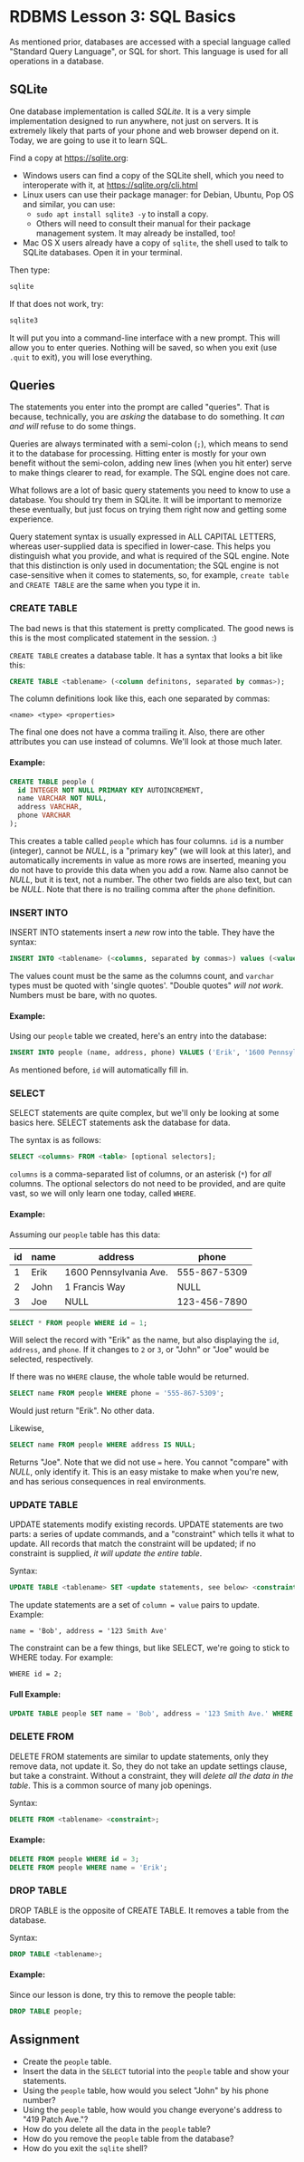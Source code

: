 # RDBMS Lesson 3: SQL Basics

As mentioned prior, databases are accessed with a special language called
"Standard Query Language", or SQL for short. This language is used for all
operations in a database.

## SQLite

One database implementation is called _SQLite_. It is a very simple
implementation designed to run anywhere, not just on servers. It is extremely
likely that parts of your phone and web browser depend on it. Today, we are
going to use it to learn SQL.

Find a copy at https://sqlite.org:

- Windows users can find a copy of the SQLite shell, which you need to
  interoperate with it, at https://sqlite.org/cli.html
- Linux users can use their package manager: for Debian, Ubuntu, Pop OS and
  similar, you can use:
  - `sudo apt install sqlite3 -y` to install a copy.
  - Others will need to consult their manual for their package management
    system. It may already be installed, too!
- Mac OS X users already have a copy of `sqlite`, the shell used to talk to
  SQLite databases. Open it in your terminal.

Then type:

```bash
sqlite
```

If that does not work, try:

```bash
sqlite3
```

It will put you into a command-line interface with a new prompt. This will
allow you to enter queries. Nothing will be saved, so when you exit (use
`.quit` to exit), you will lose everything.

## Queries

The statements you enter into the prompt are called "queries". That is because,
technically, you are _asking_ the database to do something. It _can and will_
refuse to do some things.

Queries are always terminated with a semi-colon (`;`), which means to send it
to the database for processing. Hitting enter is mostly for your own benefit
without the semi-colon, adding new lines (when you hit enter) serve to make
things clearer to read, for example. The SQL engine does not care.

What follows are a lot of basic query statements you need to know to use a
database. You should try them in SQLite. It will be important to memorize these
eventually, but just focus on trying them right now and getting some experience.

Query statement syntax is usually expressed in ALL CAPITAL LETTERS, whereas
user-supplied data is specified in lower-case. This helps you distinguish what
you provide, and what is required of the SQL engine. Note that this distinction
is only used in documentation; the SQL engine is not case-sensitive when it
comes to statements, so, for example, `create table` and `CREATE TABLE` are the
same when you type it in.

### CREATE TABLE

The bad news is that this statement is pretty complicated. The good news is
this is the most complicated statement in the session. :)

`CREATE TABLE` creates a database table. It has a syntax that looks a bit like
this:

```sql
CREATE TABLE <tablename> (<column definitons, separated by commas>);
```

The column definitions look like this, each one separated by commas:

```
<name> <type> <properties>
```

The final one does not have a comma trailing it. Also, there are other
attributes you can use instead of columns. We'll look at those much later.

#### Example:

```sql
CREATE TABLE people (
  id INTEGER NOT NULL PRIMARY KEY AUTOINCREMENT,
  name VARCHAR NOT NULL,
  address VARCHAR,
  phone VARCHAR
);
```

This creates a table called `people` which has four columns. `id` is a number
(integer), cannot be _NULL_, is a "primary key" (we will look at this later),
and automatically increments in value as more rows are inserted, meaning you do
not have to provide this data when you add a row. Name also cannot be _NULL_,
but it is text, not a number. The other two fields are also text, but can be
_NULL_. Note that there is no trailing comma after the `phone` definition.

### INSERT INTO

INSERT INTO statements insert a _new_ row into the table. They have the syntax:

```sql
INSERT INTO <tablename> (<columns, separated by commas>) values (<values, separated by commas>);
```

The values count must be the same as the columns count, and `varchar` types
must be quoted with 'single quotes'. "Double quotes" _will not work_. Numbers
must be bare, with no quotes.

#### Example:

Using our `people` table we created, here's an entry into the database:

```sql
INSERT INTO people (name, address, phone) VALUES ('Erik', '1600 Pennsylvania Ave.', '555-867-5309');
```

As mentioned before, `id` will automatically fill in.

### SELECT

SELECT statements are quite complex, but we'll only be looking at some basics
here. SELECT statements ask the database for data.

The syntax is as follows:

```sql
SELECT <columns> FROM <table> [optional selectors];
```

`columns` is a comma-separated list of columns, or an asterisk (`*`) for _all_
columns. The optional selectors do not need to be provided, and are quite vast,
so we will only learn one today, called `WHERE`.

#### Example:

Assuming our `people` table has this data:

| id  | name | address                | phone        |
| --- | ---- | ---------------------- | ------------ |
| 1   | Erik | 1600 Pennsylvania Ave. | 555-867-5309 |
| 2   | John | 1 Francis Way          | NULL         |
| 3   | Joe  | NULL                   | 123-456-7890 |

```sql
SELECT * FROM people WHERE id = 1;
```

Will select the record with "Erik" as the name, but also displaying the `id`,
`address`, and `phone`. If it changes to `2` or `3`, or "John" or "Joe" would
be selected, respectively.

If there was no `WHERE` clause, the whole table would be returned.

```sql
SELECT name FROM people WHERE phone = '555-867-5309';
```

Would just return "Erik". No other data.

Likewise,

```sql
SELECT name FROM people WHERE address IS NULL;
```

Returns "Joe". Note that we did not use `=` here. You cannot "compare" with
_NULL_, only identify it. This is an easy mistake to make when you're new, and
has serious consequences in real environments.

### UPDATE TABLE

UPDATE statements modify existing records. UPDATE statements are two parts: a
series of update commands, and a "constraint" which tells it what to update.
All records that match the constraint will be updated; if no constraint is
supplied, _it will update the entire table_.

Syntax:

```sql
UPDATE TABLE <tablename> SET <update statements, see below> <constraints>;
```

The update statements are a set of `column = value` pairs to update. Example:

```
name = 'Bob', address = '123 Smith Ave'
```

The constraint can be a few things, but like SELECT, we're going to stick to
WHERE today. For example:

```
WHERE id = 2;
```

#### Full Example:

```sql
UPDATE TABLE people SET name = 'Bob', address = '123 Smith Ave.' WHERE id = 2;
```

### DELETE FROM

DELETE FROM statements are similar to update statements, only they remove data,
not update it. So, they do not take an update settings clause, but take a
constraint. Without a constraint, they will _delete all the data in the table_.
This is a common source of many job openings.

Syntax:

```sql
DELETE FROM <tablename> <constraint>;
```

#### Example:

```sql
DELETE FROM people WHERE id = 3;
DELETE FROM people WHERE name = 'Erik';
```

### DROP TABLE

DROP TABLE is the opposite of CREATE TABLE. It removes a table from the database.

Syntax:

```sql
DROP TABLE <tablename>;
```

#### Example:

Since our lesson is done, try this to remove the people table:

```sql
DROP TABLE people;
```

## Assignment

- Create the `people` table.
- Insert the data in the `SELECT` tutorial into the `people` table and show
  your statements.
- Using the `people` table, how would you select "John" by his phone number?
- Using the `people` table, how would you change everyone's address to "419
  Patch Ave."?
- How do you delete all the data in the `people` table?
- How do you remove the `people` table from the database?
- How do you exit the `sqlite` shell?
